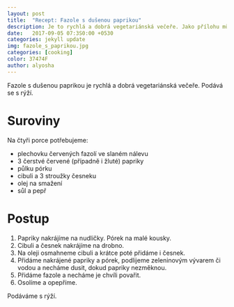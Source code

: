 ```yaml
---
layout: post
title:  "Recept: Fazole s dušenou paprikou"
description: Je to rychlá a dobrá vegetariánská večeře. Jako přílohu můžete použít například rýži.
date:   2017-09-05 07:3S0:00 +0530
categories: jekyll update
img: fazole_s_paprikou.jpg
categories: [cooking]
color: 37474F
author: alyosha
---
```


Fazole s dušenou paprikou je rychlá a dobrá vegetariánská večeře. Podává se s rýží.

# Suroviny

Na čtyři porce potřebujeme:

* plechovku červených fazolí ve slaném nálevu
* 3 čerstvé červené (případně i žluté) papriky
* půlku pórku
* cibuli a 3 stroužky česneku
* olej na smažení
* sůl a pepř

# Postup

1. Papriky nakrájíme na nudličky. Pórek na malé kousky.
2. Cibuli a česnek nakrájíme na drobno. 
3. Na oleji osmahneme cibuli a krátce poté přidáme i česnek.
4. Přidáme nakrájené papriky a pórek, podlijeme zeleninovým vývarem či vodou a necháme dusit, dokud papriky nezměknou.
5. Přidáme fazole a necháme je chvíli povařit.
6. Osolíme a opepříme.

Podáváme s rýží.


